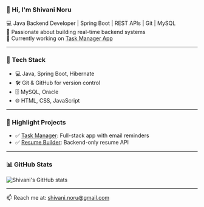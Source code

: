 ### 👋 Hi, I'm Shivani Noru

💻 Java Backend Developer | Spring Boot | REST APIs | Git | MySQL  
🚀 Passionate about building real-time backend systems  
📌 Currently working on [Task Manager App](https://github.com/Nshivani0809/task-manager)

---

### 🔧 Tech Stack
- 💻 Java, Spring Boot, Hibernate
- 🛠 Git & GitHub for version control
- 🗄 MySQL, Oracle
- 🌐 HTML, CSS, JavaScript

---

### 📌 Highlight Projects
- ✅ [Task Manager](https://github.com/Nshivani0809/task-manager): Full-stack app with email reminders
- ✅ [Resume Builder](https://github.com/Nshivani0809/ResumeBuilder): Backend-only resume API

---

### 📊 GitHub Stats

![Shivani's GitHub stats](https://github-readme-stats.vercel.app/api?username=Nshivani0809&show_icons=true&theme=radical)

---

📫 Reach me at: [shivani.noru@gmail.com](mailto:shivani.noru@gmail.com)
